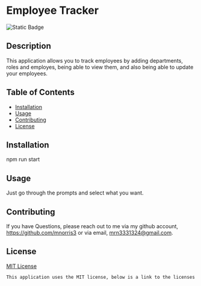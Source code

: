 # Employee Tracker

![Static Badge](https://img.shields.io/badge/License-MIT-blue)

## Description

This application allows you to track employees by adding departments, roles and employes, being able to view them, and also being able to update your employees.

## Table of Contents

- [Installation](#installation)
- [Usage](#usage)
- [Contributing](#contributing)
- [License](#license)

## Installation

npm run start

## Usage

Just go through the prompts and select what you want.

## Contributing

If you have Questions, please reach out to me via my github account, https://github.com/mnorris3 or via email, mrn3331324@gmail.com.

## License


[MIT License](https://mit-license.org/)
```md
This application uses the MIT license, below is a link to the licenses website.
```

